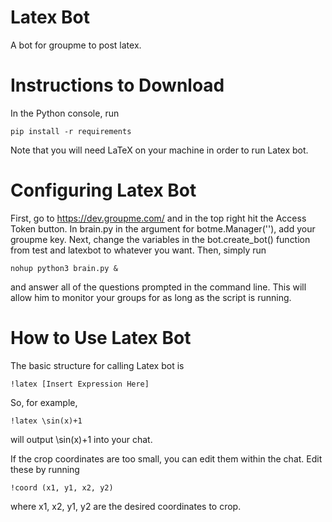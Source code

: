 # Latex Bot
A bot for groupme to post latex.

# Instructions to Download

In the Python console, run 

```
pip install -r requirements
```

Note that you will need LaTeX on your machine in order to run Latex bot. 


# Configuring Latex Bot

First, go to https://dev.groupme.com/ and in the top right hit the Access Token button. In brain.py in the argument for botme.Manager(''), add your groupme key.
Next, change the variables in the bot.create_bot() function from test and latexbot to whatever you want. Then, simply run

```
nohup python3 brain.py &
```

and answer all of the questions prompted in the command line. This will allow him to monitor your groups for as long as the script is running.

# How to Use Latex Bot

The basic structure for calling Latex bot is

```
!latex [Insert Expression Here]
```

So, for example,

```
!latex \sin(x)+1
```

will output \sin(x)+1 into your chat.

If the crop coordinates are too small, you can edit them within the chat. Edit these by running

```
!coord (x1, y1, x2, y2)
```

where x1, x2, y1, y2 are the desired coordinates to crop.